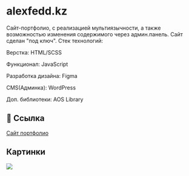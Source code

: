 # alexfedd.kz

Сайт-портфолио, с реализацией мультиязычности, а также возможностью изменения содержимого через админ.панель. Сайт сделан "под ключ".
Стек технологий:

Верстка: HTML/SCSS

Функционал: JavaScript

Разработка дизайна: Figma

CMS(Админка): WordPress

Доп. библиотеки: AOS Library


## 🔗 Ссылка

 [Сайт портфолио](https://alexfedd.kz)


## Картинки
![](./assets/alexfedd.github.io_sprucevita_.jpg)

